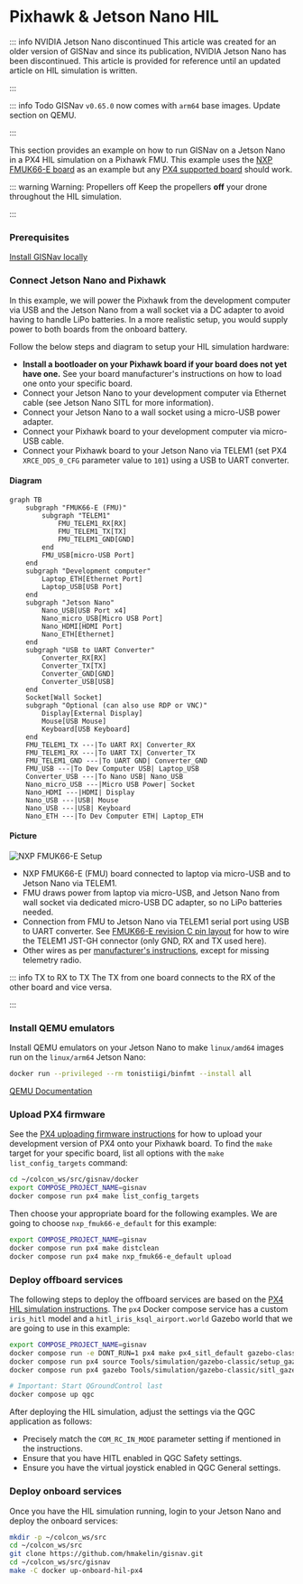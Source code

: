 # Pixhawk & Jetson Nano HIL

::: info NVIDIA Jetson Nano discontinued
This article was created for an older version of GISNav and since its publication, NVIDIA Jetson Nano has been discontinued. This article is provided for reference until an updated article on HIL simulation is written.

:::

::: info Todo
GISNav `v0.65.0` now comes with `arm64` base images. Update section on QEMU.

:::

This section provides an example on how to run GISNav on a Jetson Nano in a PX4 HIL simulation on a Pixhawk FMU. This example uses the [NXP FMUK66-E board](https://docs.px4.io/main/en/flight_controller/nxp_rddrone_fmuk66.html) as an example but any [PX4 supported board](https://px4.io/autopilots/) should work.

::: warning Warning: Propellers off
Keep the propellers **off** your drone throughout the HIL simulation.

:::

### Prerequisites

[Install GISNav locally](./install-locally)

### Connect Jetson Nano and Pixhawk

In this example, we will power the Pixhawk from the development computer via USB and the Jetson Nano from a wall socket via a DC adapter to avoid having to handle LiPo batteries. In a more realistic setup, you would supply power to both boards from the onboard battery.

Follow the below steps and diagram to setup your HIL simulation hardware:

- **Install a bootloader on your Pixhawk board if your board does not yet have one.** See your board manufacturer's instructions on how to load one onto your specific board.
- Connect your Jetson Nano to your development computer via Ethernet cable (see Jetson Nano SITL for more information).
- Connect your Jetson Nano to a wall socket using a micro-USB power adapter.
- Connect your Pixhawk board to your development computer via micro-USB cable.
- Connect your Pixhawk board to your Jetson Nano via TELEM1 (set PX4 `XRCE_DDS_0_CFG` parameter value to `101`) using a USB to UART converter.

#### Diagram

```mermaid
graph TB
    subgraph "FMUK66-E (FMU)"
        subgraph "TELEM1"
            FMU_TELEM1_RX[RX]
            FMU_TELEM1_TX[TX]
            FMU_TELEM1_GND[GND]
        end
        FMU_USB[micro-USB Port]
    end
    subgraph "Development computer"
        Laptop_ETH[Ethernet Port]
        Laptop_USB[USB Port]
    end
    subgraph "Jetson Nano"
        Nano_USB[USB Port x4]
        Nano_micro_USB[Micro USB Port]
        Nano_HDMI[HDMI Port]
        Nano_ETH[Ethernet]
    end
    subgraph "USB to UART Converter"
        Converter_RX[RX]
        Converter_TX[TX]
        Converter_GND[GND]
        Converter_USB[USB]
    end
    Socket[Wall Socket]
    subgraph "Optional (can also use RDP or VNC)"
        Display[External Display]
        Mouse[USB Mouse]
        Keyboard[USB Keyboard]
    end
    FMU_TELEM1_TX ---|To UART RX| Converter_RX
    FMU_TELEM1_RX ---|To UART TX| Converter_TX
    FMU_TELEM1_GND ---|To UART GND| Converter_GND
    FMU_USB ---|To Dev Computer USB| Laptop_USB
    Converter_USB ---|To Nano USB| Nano_USB
    Nano_micro_USB ---|Micro USB Power| Socket
    Nano_HDMI ---|HDMI| Display
    Nano_USB ---|USB| Mouse
    Nano_USB ---|USB| Keyboard
    Nano_ETH ---|To Dev Computer ETH| Laptop_ETH
```

#### Picture

![NXP FMUK66-E Setup](/gisnav_hil_fmuk66-e_setup.jpg)

* NXP FMUK66-E (FMU) board connected to laptop via micro-USB and to Jetson Nano via TELEM1.
* FMU draws power from laptop via micro-USB, and Jetson Nano from wall socket via dedicated micro-USB DC adapter, so no LiPo batteries needed.
* Connection from FMU to Jetson Nano via TELEM1 serial port using USB to UART converter. See [FMUK66-E revision C pin layout](https://nxp.gitbook.io/hovergames/rddrone-fmuk66/connectors/telemetry-1) for how to wire the TELEM1 JST-GH connector (only GND, RX and TX used here).
* Other wires as per [manufacturer's instructions](https://nxp.gitbook.io/hovergames/userguide/assembly/connecting-all-fmu-wires), except for missing telemetry radio.

::: info TX to RX to TX
The TX from one board connects to the RX of the other board and vice versa.

:::

### Install QEMU emulators

Install QEMU emulators on your Jetson Nano to make `linux/amd64` images run on the `linux/arm64` Jetson Nano:

```bash
docker run --privileged --rm tonistiigi/binfmt --install all
```

[QEMU Documentation](https://docs.docker.com/build/building/multi-platform/#building-multi-platform-images)

### Upload PX4 firmware

See the [PX4 uploading firmware instructions](https://docs.px4.io/main/en/dev_setup/building_px4.html#uploading-firmware-flashing-the-board) for how to upload your development version of PX4 onto your Pixhawk board. To find the `make` target for your specific board, list all options with the `make list_config_targets` command:

```bash
cd ~/colcon_ws/src/gisnav/docker
export COMPOSE_PROJECT_NAME=gisnav
docker compose run px4 make list_config_targets
```

Then choose your appropriate board for the following examples. We are going to choose `nxp_fmuk66-e_default` for this example:

```bash
export COMPOSE_PROJECT_NAME=gisnav
docker compose run px4 make distclean
docker compose run px4 make nxp_fmuk66-e_default upload
```

### Deploy offboard services

The following steps to deploy the offboard services are based on the [PX4 HIL simulation instructions](https://docs.px4.io/main/en/simulation/hitl.html). The `px4` Docker compose service has a custom `iris_hitl` model and a `hitl_iris_ksql_airport.world` Gazebo world that we are going to use in this example:

```bash
export COMPOSE_PROJECT_NAME=gisnav
docker compose run -e DONT_RUN=1 px4 make px4_sitl_default gazebo-classic
docker compose run px4 source Tools/simulation/gazebo-classic/setup_gazebo.bash $(pwd) $(pwd)/build/px4_sitl_default
docker compose run px4 gazebo Tools/simulation/gazebo-classic/sitl_gazebo-classic/worlds/hitl_iris_ksql_airport.world

# Important: Start QGroundControl last
docker compose up qgc
```

After deploying the HIL simulation, adjust the settings via the QGC application as follows:

- Precisely match the `COM_RC_IN_MODE` parameter setting if mentioned in the instructions.
- Ensure that you have HITL enabled in QGC Safety settings.
- Ensure you have the virtual joystick enabled in QGC General settings.

### Deploy onboard services

Once you have the HIL simulation running, login to your Jetson Nano and deploy the onboard services:

```bash
mkdir -p ~/colcon_ws/src
cd ~/colcon_ws/src
git clone https://github.com/hmakelin/gisnav.git
cd ~/colcon_ws/src/gisnav
make -C docker up-onboard-hil-px4
```
